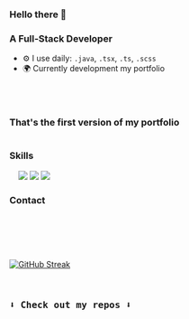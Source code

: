 ### Hello there 👋
### A Full-Stack Developer




- ⚙️ I use daily: `.java`, `.tsx`, `.ts`, `.scss`
- 🌍  Currently development my portfolio

<br>
<!-- <p ><img height="250px"src="https://media3.giphy.com/media/xT5LMpSzVLSh2KycoM/giphy.gif?cid=ecf05e47snryexn9cny345cjqrvbdsl0gnyu8vbtoqenge7f&ep=v1_gifs_search&rid=giphy.gif&ct=g"></p> -->
 
<br>


<h3>That's the first version of my portfolio</h3>
<p>
<a href="https://devpedro10.github.io/Site-Portfolio/" target="_blank"><img src="https://img.shields.io/badge/website-495390?style=for-the-badge&logo=About.me&logoColor=white" alt=""></a>
</p>

<h3 >Skills</h3>
<p>
<img src="https://img.shields.io/badge/Python-495390?style=for-the-badge&logo=python&logoColor=white" alt=""> <img src="https://img.shields.io/badge/HTML-495390?style=for-the-badge&logo=html5&logoColor=white" alt=""> <img src="https://img.shields.io/badge/CSS-495390?&style=for-the-badge&logo=css3&logoColor=white" alt=""> <img 
src="https://img.shields.io/badge/JavaScript-495390?style=for-the-badge&logo=javascript&logoColor=white" alt=""> <img src="https://img.shields.io/badge/React-495390?style=for-the-badge&logo=react&logoColor=white"> <img src="https://img.shields.io/badge/Bootstrap-495390?style=for-the-badge&logo=bootstrap&logoColor=white"> <img src="https://img.shields.io/badge/Java-495390?style=for-the-badge&logo=java&logoColor=white">
</p>

<h3>Contact</h3>

<p>
<a href="mailto:natanpedrodasilva@gmail.com" target="_blank"><img src="https://img.shields.io/badge/Gmail-495390?style=for-the-badge&logo=gmail&logoColor=white" alt=""></a>
<a href="https://www.linkedin.com/in/nat%C3%A3-pedro-da-silva-735443218/" target="_blank"><img src="https://img.shields.io/badge/LinkedIn-495390?style=for-the-badge&logo=linkedin&logoColor=white" alt=""></a>
</p>

<br> 
<br>

<p >

<a href="https://git.io/streak-stats"><img src="https://github-readme-streak-stats.herokuapp.com?user=DevPedro10&theme=blueberry&date_format=M%20j%5B%2C%20Y%5D&card_width=500" alt="GitHub Streak" /></a></p>

<br>

<h3><samp>⬇️ Check out my repos ⬇️<samp></h3>
